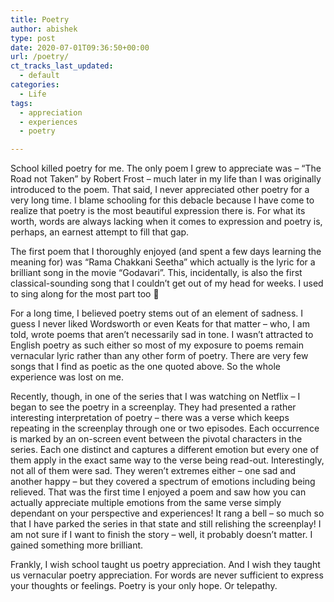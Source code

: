 ```yaml
---
title: Poetry
author: abishek
type: post
date: 2020-07-01T09:36:50+00:00
url: /poetry/
ct_tracks_last_updated:
  - default
categories:
  - Life
tags:
  - appreciation
  - experiences
  - poetry

---
```

School killed poetry for me. The only poem I grew to appreciate was &#8211; &#8220;The Road not Taken&#8221; by Robert Frost &#8211; much later in my life than I was originally introduced to the poem. That said, I never appreciated other poetry for a very long time. I blame schooling for this debacle because I have come to realize that poetry is the most beautiful expression there is. For what its worth, words are always lacking when it comes to expression and poetry is, perhaps, an earnest attempt to fill that gap.

The first poem that I thoroughly enjoyed (and spent a few days learning the meaning for) was &#8220;Rama Chakkani Seetha&#8221; which actually is the lyric for a brilliant song in the movie &#8220;Godavari&#8221;. This, incidentally, is also the first classical-sounding song that I couldn&#8217;t get out of my head for weeks. I used to sing along for the most part too 🙂 <figure class="wp-block-embed-youtube wp-block-embed is-type-video is-provider-youtube wp-embed-aspect-16-9 wp-has-aspect-ratio">

<div class="wp-block-embed__wrapper">
  <span class="embed-youtube" style="text-align:center; display: block;"></span>
</div></figure> 

For a long time, I believed poetry stems out of an element of sadness. I guess I never liked Wordsworth or even Keats for that matter &#8211; who, I am told, wrote poems that aren&#8217;t necessarily sad in tone. I wasn&#8217;t attracted to English poetry as such either so most of my exposure to poems remain vernacular lyric rather than any other form of poetry. There are very few songs that I find as poetic as the one quoted above. So the whole experience was lost on me.

Recently, though, in one of the series that I was watching on Netflix &#8211; I began to see the poetry in a screenplay. They had presented a rather interesting interpretation of poetry &#8211; there was a verse which keeps repeating in the screenplay through one or two episodes. Each occurrence is marked by an on-screen event between the pivotal characters in the series. Each one distinct and captures a different emotion but every one of them apply in the exact same way to the verse being read-out. Interestingly, not all of them were sad. They weren&#8217;t extremes either &#8211; one sad and another happy &#8211; but they covered a spectrum of emotions including being relieved. That was the first time I enjoyed a poem and saw how you can actually appreciate multiple emotions from the same verse simply dependant on your perspective and experiences! It rang a bell &#8211; so much so that I have parked the series in that state and still relishing the screenplay! I am not sure if I want to finish the story &#8211; well, it probably doesn&#8217;t matter. I gained something more brilliant.

Frankly, I wish school taught us poetry appreciation. And I wish they taught us vernacular poetry appreciation. For words are never sufficient to express your thoughts or feelings. Poetry is your only hope. Or telepathy.